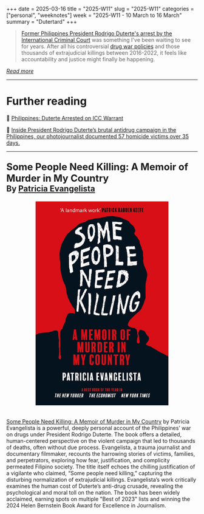 +++
date = 2025-03-16
title = "2025-W11"
slug = "2025-W11"
categories = ["personal", "weeknotes"]
week = "2025-W11 - 10 March to 16 March"
summary = "Dutertard"
+++

> [Former Philippines President Rodrigo Duterte's arrest by the International Criminal Court](https://apnews.com/article/duterte-icc-drugs-court-philippines-hague-cb071416b50227275c42932c471dc0b7) was something I've been waiting to see for years. After all his controversial [drug war policies](https://www.hrw.org/tag/philippines-war-drugs) and those thousands of extrajudicial killings between 2016-2022, it feels like accountability and justice might finally be happening.

[*Read more*](https://krabf.com/on-dutertes-arrest/)

---

# Further reading

🔗 [Philippines: Duterte Arrested on ICC Warrant](https://www.hrw.org/news/2025/03/12/philippines-duterte-arrested-icc-warrant)

🔗 [Inside President Rodrigo Duterte’s brutal antidrug campaign in the Philippines, our photojournalist documented 57 homicide victims over 35 days.](https://www.nytimes.com/interactive/2016/12/07/world/asia/rodrigo-duterte-philippines-drugs-killings.html)

---

<p style="font-size: 1.8em; font-weight: bold; margin-bottom: 0;">Some People Need Killing: A Memoir of Murder in My Country</p>
<p style="font-size: 1.5em; font-weight: bold; margin-top: 0;">By <a href="https://patriciaevangelista.com/">Patricia Evangelista</a></p>

<div align="center">
   <a href="https://www.penguinrandomhouse.com/books/612869/some-people-need-killing-by-patricia-evangelista/"><img src="some-people-need-killing-patricia-evangelista.jpg" alt="Some People Need Killing by Patricia Evangelista" width="350">
</a></div>
<br>

<a href="https://www.penguinrandomhouse.com/books/612869/some-people-need-killing-by-patricia-evangelista/">Some People Need Killing: A Memoir of Murder in My Country</a> by Patricia Evangelista is a powerful, deeply personal account of the Philippines’ war on drugs under President Rodrigo Duterte. The book offers a detailed, human-centered perspective on the violent campaign that led to thousands of deaths, often without due process. Evangelista, a trauma journalist and documentary filmmaker, recounts the harrowing stories of victims, families, and perpetrators, exploring how fear, justification, and complicity permeated Filipino society. The title itself echoes the chilling justification of a vigilante who claimed, “Some people need killing,” capturing the disturbing normalization of extrajudicial killings. Evangelista’s work critically examines the human cost of Duterte’s anti-drug crusade, revealing the psychological and moral toll on the nation. The book has been widely acclaimed, earning spots on multiple "Best of 2023" lists and winning the 2024 Helen Bernstein Book Award for Excellence in Journalism.